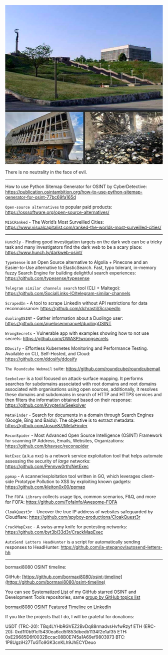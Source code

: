 ![alt text](img/37.png)

There is no neutrality in the face of evil.

----

How to use Python Sitemap Generator for OSINT by CyberDetective: https://publication.osintambition.org/how-to-use-python-sitemap-generator-for-osint-77bc69fa165d

```Open-source alternatives``` to popular paid products: https://osssoftware.org/open-source-alternatives/

```MISCRanked``` - The World’s Most Surveilled Cities: https://www.visualcapitalist.com/ranked-the-worlds-most-surveilled-cities/

----

```Hunchly``` - Finding good investigation targets on the dark web can be a tricky task and many investigators find the dark web to be a scary place: https://www.hunch.ly/darkweb-osint/

```TypeSense``` is an Open Source alternative to Algolia + Pinecone and an Easier-to-Use alternative to ElasticSearch. Fast, typo tolerant, in-memory fuzzy Search Engine for building delightful search experiences: https://github.com/typesense/typesense

```Telegram similar channels search``` tool (CLI + Maltego): https://github.com/SocialLinks-IO/telegram-similar-channels

```ScrapedIn``` - A tool to scrape LinkedIn without API restrictions for data reconnaissance: https://github.com/dchrastil/ScrapedIn

```duolingOSINT``` - Gather information about a Duolingo user: https://github.com/ajuelosemmanuel/duolingOSINT

```WrongSecrets``` - Vulnerable app with examples showing how to not use secrets: https://github.com/OWASP/wrongsecrets

```DDosify``` - Effortless Kubernetes Monitoring and Performance Testing. Available on CLI, Self-Hosted, and Cloud: https://github.com/ddosify/ddosify

```The Roundcube Webmail``` suite: https://github.com/roundcube/roundcubemail

```Seekolver``` is a tool focused on attack-surface mapping. It performs searches for subdomains associated with root domains and root domains associated with organisations using open sources, additionally, it resolves these domains and subdomains in search of HTTP and HTTPS services and then filters the information obtained based on their response: https://github.com/Krypteria/Seekolver

```MetaFinder``` - Search for documents in a domain through Search Engines (Google, Bing and Baidu). The objective is to extract metadata: https://github.com/Josue87/MetaFinder

```ReconSpider``` - Most Advanced Open Source Intelligence (OSINT) Framework for scanning IP Address, Emails, Websites, Organizations: https://github.com/bhavsec/reconspider

```NetExec``` (a.k.a nxc) is a network service exploitation tool that helps automate assessing the security of _large_ networks: https://github.com/Pennyw0rth/NetExec

```ppmap``` - A scanner/exploitation tool written in GO, which leverages client-side Prototype Pollution to XSS by exploiting known gadgets: https://github.com/kleiton0x00/ppmap

The ```FOFA Library``` collects usage tips, common scenarios, F&Q, and more for FOFA: https://github.com/FofaInfo/Awesome-FOFA

```CloakQuest3r``` - Uncover the true IP address of websites safeguarded by Cloudflare: https://github.com/spyboy-productions/CloakQuest3r

```CrackMapExec``` - A swiss army knife for pentesting networks: https://github.com/byt3bl33d3r/CrackMapExec

```AutoSend Letters HeadHunter``` is a script for automatically sending responses to HeadHunter: https://github.com/ia-stepanov/autosend-letters-hh

----

bormaxi8080 OSINT timeline:

GitHub: [https://github.com/bormaxi8080/osint-timeline](https://github.com/bormaxi8080/osint-timeline)

You can see Systematized [List](https://github.com/bormaxi8080/github-starred-repos-builder/blob/main/starred_repos.md) of my GitHub starred OSINT and Development Tools repositories, same [group by GitHub topics list](https://github.com/bormaxi8080/starred)

[bormaxi8080 OSINT Featured Timeline on LinkedIn](https://www.linkedin.com/in/osintech/details/featured/)

If you like the projects that I do, I will be grateful for donations:

USDT (TRC-20): TBq4LYHbRGVEZ2BvDq88rmadvsHvfwRzyf
ETH (ERC-20): 0xd1f0b91cf5430ea6cd5f853dbedb1134f2e1af35
ETH: 0xE29685D6f0032Bccac08B0E745a1A69ef9803973
BTC: 1P8UgziH27TuGTo9GK3cnKLh9JhECYDeuo

----
